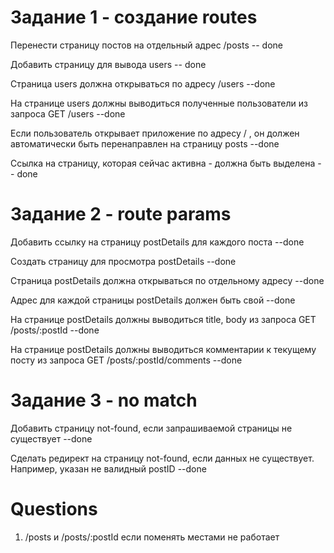 # Задание 1 - создание routes

Перенести страницу постов на отдельный адрес /posts -- done

Добавить страницу для вывода users -- done

Страница users должна открываться по адресу /users --done

На странице users должны выводиться полученные пользователи из запроса GET /users --done

Если пользователь открывает приложение по адресу / , он должен автоматически быть перенаправлен на страницу posts --done

Ссылка на страницу, которая сейчас активна - должна быть выделена -- done

# Задание 2 - route params

Добавить ссылку на страницу postDetails для каждого поста --done

Создать страницу для просмотра postDetails --done

Страница postDetails должна открываться по отдельному адресу --done

Адрес для каждой страницы postDetails должен быть свой --done

На странице postDetails должны выводиться title, body из запроса GET /posts/:postId --done

На странице postDetails должны выводиться комментарии к текущему посту из запроса GET /posts/:postId/comments --done

# Задание 3 - no match

Добавить страницу not-found, если запрашиваемой страницы не существует --done

Сделать редирект на страницу not-found, если данных не существует. Например, указан не валидный postID --done

# Questions

1. /posts и /posts/:postId если поменять местами не работает
